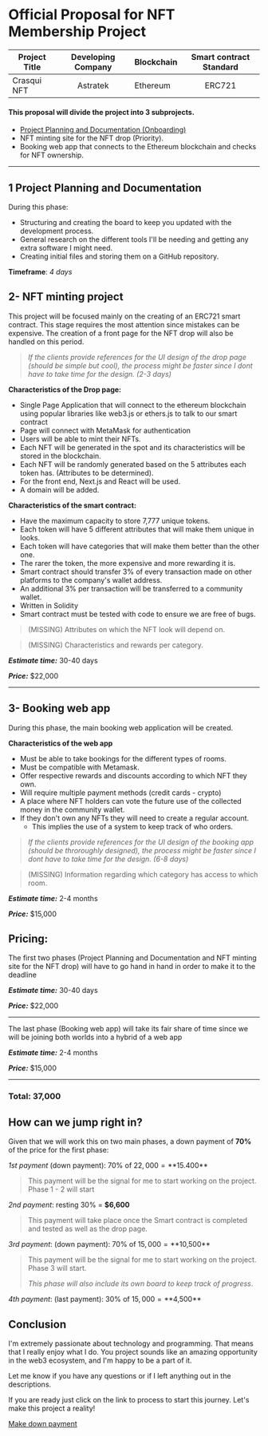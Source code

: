 # Official Proposal for NFT Membership Project

| Project Title |  Developing Company  | Blockchain |  Smart contract Standard  |
|---------------|:--------------------:|------------|:-------------------------:|
| Crasqui NFT   |       Astratek       |Ethereum|          ERC721           |  


#### This proposal will divide the project into 3 subprojects.
- [Project Planning and Documentation (Onboarding)](#1-project-planning-and-documentation)
- NFT minting site for the NFT drop (Priority).
- Booking web app that connects to the Ethereum blockchain and checks for NFT ownership.

---
## 1 Project Planning and Documentation
During this phase:
- Structuring and creating the board to keep you updated with the development process.
- General research on the different tools I'll be needing and getting any extra software I might need.
- Creating initial files and storing them on a GitHub repository.


**Timeframe**: _4 days_

## 2- NFT minting project
This project will be focused mainly on the creating of an ERC721 smart contract.
This stage requires the most attention since mistakes can be expensive. 
The creation of a front page for the NFT drop will also be handled on this period.

> _If the clients provide references for the UI design of the drop page (should be simple but cool), the process might be faster since I dont have to take time for the design. (2-3 days)_

**Characteristics of the Drop page:**
- Single Page Application that will connect to the ethereum blockchain using popular libraries like web3.js or ethers.js to talk to our smart contract
- Page will connect with MetaMask for authentication
- Users will be able to mint their NFTs.
- Each NFT will be generated in the spot and its characteristics will be stored in the blockchain.
- Each NFT will be randomly generated based on the 5 attributes each token has. (Attributes to be determined).
- For the front end, Next.js and React will be used.
- A domain will be added.

**Characteristics of the smart contract:**
- Have the maximum capacity to store 7,777 unique tokens.
- Each token will have 5 different attributes that will make them unique in looks.
- Each token will have categories that will make them better than the other one.
- The rarer the token, the more expensive and more rewarding it is.
- Smart contract should transfer 3% of every transaction made on other platforms to the company's wallet address.
- An additional 3% per transaction will be transferred to a community wallet.
- Written in Solidity
- Smart contract must be tested with code to ensure  we are free of bugs.


> (MISSING) Attributes on which the NFT look will depend on.

> (MISSING) Characteristics and rewards per category.
>
**_Estimate time:_** 30-40 days

**_Price:_** $22,000

---

## 3- Booking web app
During this phase, the main booking web application will be created.

**Characteristics of the web app**
- Must be able to take bookings for the different types of rooms.
- Must be compatible with Metamask.
- Offer respective rewards and discounts according to which NFT they own.
- Will require multiple payment methods (credit cards - crypto)
- A place where NFT holders can vote the future use of the collected money in the community wallet.
- If they don't own any NFTs they will need to create a regular account.
  - This implies the use of a system to keep track of who orders.
> _If the clients provide references for the UI design of the booking app (should be throroughly designed), the process might be faster since I dont have to take time for the design. (6-8 days)_

> (MISSING) Information regarding which category has access to which room.

**_Estimate time:_** 2-4 months

**_Price:_** $15,000

## Pricing:
The first two phases (Project Planning and Documentation and NFT minting site for the NFT drop) will have to go hand in hand in order to make it to the deadline

**_Estimate time:_** 30-40 days

**_Price:_** $22,000

---
The last phase (Booking web app) will take its fair share of time since we will be joining both worlds into a hybrid of a web app

**_Estimate time:_** 2-4 months

**_Price:_** $15,000

---
### Total: 37,000

## How can we jump right in?
Given that we will work this on two main phases, 
a down payment of **70%** of the price for the first phase:

_1st payment_ (down payment): 70% of $22,000 = **$15.400**

> This payment will be the signal for me to start working on the project. Phase 1 - 2 will start

_2nd payment_: resting 30% = **$6,600**

> This payment will take place once the Smart contract is completed and tested as well as the drop page.

_3rd payment_: (down payment): 70% of $15,000 = **$10,500**

> This payment will be the signal for me to start working on the project. Phase 3 will start.
> 
> _This phase will also include its own board to keep track of progress_.

_4th payment_: (last payment): 30% of $15,000 = **$4,500**

## Conclusion
I'm extremely passionate about technology and programming. That means that I really enjoy what I do.
You project sounds like an amazing opportunity in the web3 ecosystem, and I'm happy to be a part of it.

Let me know if you have any questions or if I left anything out in the descriptions.

If you are ready just click on the link to process to start this journey. Let's make this project a reality!

[Make down payment](https://invoice.stripe.com/i/acct_1JBm3NK2qqZnxQ4Z/live_YWNjdF8xSkJtM05LMnFxWm54UTRaLF9MMlM4c1JCQTdSTk5waDhlVHRNNEhvYnlYWW5WMVh3LDMzNzkxNTY50200EoA6Cbr1?s=db)
